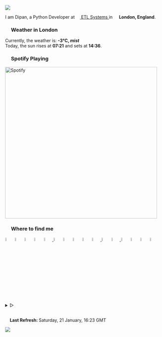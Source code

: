<img href="https://themagicalmammal.wrapped.run" src="https://capsule-render-kusadtfih-dipanspotify.vercel.app/api?type=waving&color=timeGradient&reversal=true&height=135&text=Hello&animation=fadeIn&fontAlign=15&fontAlignY=40"/>
<p>
   I am Dipan, a Python Developer at <a href="https://www.etlsystems.com"> 
   <img src="https://i.imgur.com/wCpjNzM.png" width="13" /> ETL Systems </a> in <img src="https://i.imgur.com/DPngeUJ.png" width="13" /> <b>London, England</b>. 
<h3><img src="https://i.imgur.com/HFHIBmx.png" width="15" /> Weather in London </h3>
Currently, the weather is: <b> -3°C, <i>mist</i></b>
<br /> Today, the sun rises at <b>07:21</b> and sets at <b>14:36</b>. 
</p>
<h3><img src="https://i.imgur.com/aSVPWXc.png" width="15" /> Spotify Playing </h3>
<a href="https://open.spotify.com/user/88h9x52o4rver6y7ka9upj5a6"><img src="https://spotify-playing-now-readme-8u5laga6k-dipanspotify.vercel.app/api/now-playing.svg" width="490" alt="Spotify" /></a>
<h3><img src="https://i.imgur.com/yQHTmCW.png" width="15" /> Where to find me </h3>
<a href="https://gist.github.com/themagicalmammal/"> <img alt="Gist" width="5.4%" src="https://i.imgur.com/6w4HNmL.png" /></a>
<a href="https://pypi.org/user/themagicalmammal/"> <img alt="Pypi" width="5.4%" src="https://i.imgur.com/901ps8h.png" /></a>
<a href="https://uk.linkedin.com/in/themagicalmammal/"> <img alt="Linkedin" width="5.4%" src="https://i.imgur.com/Hp2w5wM.png" /></a>
<a href="https://www.reddit.com/user/themagicalmammal/"> <img alt="Reddit" width="5.4%" src="https://i.imgur.com/E8vTLyb.png" /></a>
<a href="https://telegram.im/@themagicalmammal"> <img alt="Telegram" width="5.4%" src="https://i.imgur.com/8uCq4fi.png" /> </a>
<a href="https://www.kaggle.com/themagicalmammal"> <img alt="Kaggle" width="5.4%" src="https://i.imgur.com/6XAnA1Y.png" /></a>
<a href="https://forum.xda-developers.com/m/themagicalmammal.9670192/"> <img alt="XDA" width="5.4%" src="https://i.imgur.com/ZkDQREa.png" /></a>
<a href="https://www.coursera.org/user/ccc24c4adb1726e9cbdef303b15cdbcf"> <img alt="Coursera" width="5.4%" src="https://i.imgur.com/bxjrGF3.png" /></a>
<a href="https://www.sololearn.com/profile/4562055"> <img alt="Sololearn" width="5.4%" src="https://i.imgur.com/6mnh2V5.png" /></a>
<a href="https://www.quora.com/profile/Dipan-Nanda"> <img alt="Quora" width="5.4%" src="https://i.imgur.com/4fFA2aO.png" /> </a>
<a href="https://dsc.bio/themagicalmammal"> <img alt="Discord" width="5.4%" src="https://i.imgur.com/allk32s.png" /></a>
<a href="https://open.spotify.com/user/88h9x52o4rver6y7ka9upj5a6?si=i5kyqZQOQmOu_NRn-T7FQw&nd=1"> <img alt="Spotify" width="5.4%" src="https://i.imgur.com/TuGJlcZ.png" /> </a>
<a href="https://www.deviantart.com/themagicalmammal"> <img alt="Devintart" width="5.4%" src="https://i.imgur.com/YWUKoPE.png" /></a>
<a href="https://myanimelist.net/profile/themagicalmammal"> <img alt="MAL" width="5.4%" src="https://i.imgur.com/TnZcuA4.png" /></a>
<a href="https://medium.com/@d19cyber"> <img alt="Medium" width="5.4%" src="https://i.imgur.com/HvRIk6L.png" /></a>
<a href="https://secure.plum.io/p/2Ui2Qr0KSS7QP04pEq_-BQ"> <img alt="Plum" width="5.4%" src="https://i.imgur.com/PNhxaKM.png" /></a>
<br />
<details>
   <summary> &#9655;</summary>
   <h3><img src="https://cdn-icons-png.flaticon.com/512/4257/4257487.png" width="15" /> Tech Stack </h3>
   <img src="https://skillicons.dev/icons?i=py,django,html,css,js,r,php,pytorch,latex,linux,powershell,md,rails,bash,github,git,githubactions,visualstudio,flask,angular,atom,cpp,heroku,firebase,sqlite,mysql,aws,gcp,cassandra,docker" />
   <br />
   <details>
      <summary> &#9655;</summary>
      <h3><img src="https://i.imgur.com/x8tsLuE.png" width="15" /> Trophies </h3>
      <img src="https://github-profile-trophy.vercel.app/?username=themagicalmammal&amp;theme=onestar&amp;row=1&amp;column=5" alt="trophy" />
      <br />
      <details>
         <summary> &#9655;</summary>
         <h3><img src="https://i.imgur.com/XJ0hI8P.png" width="15" /> Visitor </h3>
         <img src="https://count.getloli.com/get/@themagicalmammal.github" />
         <br /> 
         <details>
            <summary> &#9655;</summary>
            <h3><img src="https://i.imgur.com/E9Droaq.png" width="15" /> End Credits </h3>
            <div>
               <img src="https://cultofthepartyparrot.com/parrots/hd/githubparrot.gif" width="3.6%"/>
               <img src="https://cultofthepartyparrot.com/flags/hd/indiaparrot.gif" width="3.6%"/>
               <img src="https://cultofthepartyparrot.com/parrots/hd/exceptionallyfastparrot.gif" width="3.6%"/>
               <img src="https://cultofthepartyparrot.com/parrots/hd/60fpsparrot.gif" width="3.6%"/>
               <img src="https://cultofthepartyparrot.com/parrots/hd/jumpingparrot.gif" width="3.6%"/>
               <img src="https://cultofthepartyparrot.com/parrots/hd/opensourceparrot.gif" width="3.6%"/>
               <img src="https://cultofthepartyparrot.com/parrots/hd/dealwithitnowparrot.gif" width="3.6%"/>
               <img src="https://cultofthepartyparrot.com/parrots/hd/hypnoparrotlight.gif" width="3.6%"/>
               <img src="https://cultofthepartyparrot.com/parrots/databaseparrot.gif" width="3.6%"/>
               <img src="https://cultofthepartyparrot.com/parrots/hd/laptop_parrot.gif" width="3.6%"/>
               <img src="https://cultofthepartyparrot.com/parrots/hd/spinningparrot.gif" width="3.6%"/>
               <img src="https://cultofthepartyparrot.com/parrots/hd/levitationparrot.gif" width="3.6%"/>
               <img src="https://cultofthepartyparrot.com/parrots/hd/meldparrot.gif" width="3.6%"/>
               <img src="https://cultofthepartyparrot.com/parrots/slomoparrot.gif" width="3.6%"/>
               <img src="https://cultofthepartyparrot.com/parrots/hd/moonwalkingparrot.gif" width="3.6%"/>
               <img src="https://cultofthepartyparrot.com/parrots/hd/stableparrot.gif" width="3.6%"/>
               <img src="https://cultofthepartyparrot.com/parrots/hd/scienceparrot.gif" width="3.6%"/>
               <img src="https://cultofthepartyparrot.com/parrots/hd/pirateparrot.gif" width="3.6%"/>
               <img src="https://cultofthepartyparrot.com/parrots/hd/footballparrot.gif" width="3.6%"/>
               <img src="https://cultofthepartyparrot.com/parrots/hd/illuminatiparrot.gif" width="3.6%"/>
               <img src="https://cultofthepartyparrot.com/parrots/hd/hypnoparrotdark.gif" width="3.6%"/>
               <img src="https://cultofthepartyparrot.com/parrots/hd/mustacheparrot.gif" width="3.6%"/>
            </div>
            <br /> 
         </details>
      </details>
   </details>
</details>
<br />
<p><img src="https://i.imgur.com/JgaEjcz.png" width="11" /> <b> Last Refresh: </b> Saturday, 21 January, 16:23 GMT</p>
<img src="https://capsule-render-kusadtfih-dipanspotify.vercel.app/api?type=waving&color=timeGradient&reversal=true&height=80&section=footer"/>
